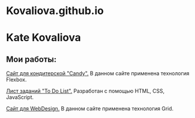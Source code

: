 # Kovaliova.github.io
<h1>Kate Kovaliova</h1>
  <h2>Мои работы:</h2>
  <p><a href="https://kovaliova.github.io/Candy/index.html">Сайт для кондитерской "Candy".</a> В данном сайте применена технология Flexbox.</p>
  <p><a href="https://kovaliova.github.io/To%20Do%20List/index.html">Лист заданий "To Do List".</a> Разработан с помощью HTML, CSS, JavaScript.</p>
  <p><a href="https://kovaliova.github.io/grid_webdesign/index.html">Сайт для WebDesign.</a> В данном сайте применена технология Grid.</p>

